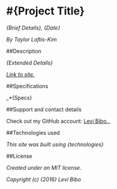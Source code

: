 #{Project Title}
===========================

_{Brief Details}, {Date}_

_By Taylor Loftis-Kim_

##Description

_{Extended Details}_

_[Link to site.](https://levibibo.github.io/{site-name})_

##Specifications

_*{Specs}

##Support and contact details

Check out my GitHub account: [Levi Bibo.](https://www.github.com/TaylorLoftisKim)_

##Technologies used

_This site was built using {technologies}_

##License

_Created under an MIT license._

_Copyright (c) {2016} Levi Bibo_
